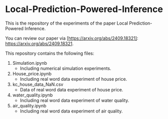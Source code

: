 # Local-Prediction-Powered-Inference
This is the repository of the experiments of the paper Local Prediction-Powered Inference.

You can review our paper via [https://arxiv.org/abs/2409.18321]: https://arxiv.org/abs/2409.18321. 

This repository contains the following files:
1. Simulation.ipynb
   - Including numerical simulation experiments.
2. House_price.ipynb
   - Including real word data experiment of house price.
3. kc_house_data_NaN.csv
   - Data of real word data experiment of house price.
4. water_quality.ipynb
   - Including real word data experiment of water quality.
5. air_quality.ipynb
   - Including real word data experiment of air quality.
